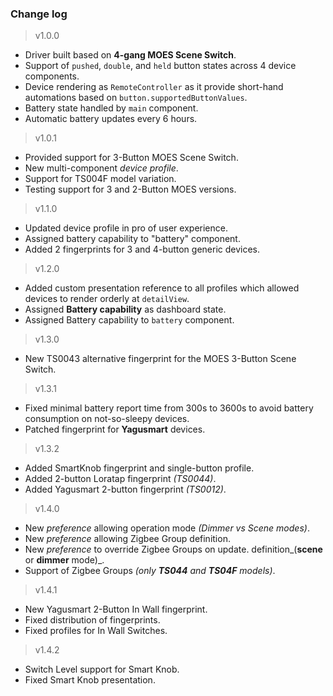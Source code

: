 ### Change log

> v1.0.0
  - Driver built based on **4-gang MOES Scene Switch**.
  - Support of `pushed`, `double`, and `held` button
    states across 4 device components.
  - Device rendering as `RemoteController` as it provide
    short-hand automations based on `button.supportedButtonValues`.
  - Battery state handled by `main` component.
  - Automatic battery updates every 6 hours.

> v1.0.1
  - Provided support for 3-Button MOES Scene Switch.
  - New multi-component *device profile*.
  - Support for TS004F model variation.
  - Testing support for 3 and 2-Button MOES versions.

> v1.1.0
  - Updated device profile in pro of user experience.
  - Assigned battery capability to "battery" component.
  - Added 2 fingerprints for 3 and 4-button generic devices.

> v1.2.0
  - Added custom presentation reference to all profiles
    which allowed devices to render orderly at `detailView`.
  - Assigned **Battery capability** as dashboard state.
  - Assigned Battery capability to `battery` component.

> v1.3.0
  - New TS0043 alternative fingerprint for the MOES
    3-Button Scene Switch.

> v1.3.1
  - Fixed minimal battery report time from 300s to 3600s
    to avoid battery consumption on not-so-sleepy devices.
  - Patched fingerprint for **Yagusmart** devices.

> v1.3.2
  - Added SmartKnob fingerprint and single-button profile.
  - Added 2-button Loratap fingerprint _(TS0044)_.
  - Added Yagusmart 2-button fingerprint _(TS0012)_.

> v1.4.0
  - New _preference_ allowing operation mode _(Dimmer vs Scene modes)_.
  - New _preference_ allowing Zigbee Group definition.
  - New _preference_ to override Zigbee Groups on update.
    definition_(**scene** or **dimmer** mode)_.
  - Support of Zigbee Groups _(only **TS044** and **TS04F** models)_.

> v1.4.1
  - New Yagusmart 2-Button In Wall fingerprint.
  - Fixed distribution of fingerprints.
  - Fixed profiles for In Wall Switches.

> v1.4.2
  - Switch Level support for Smart Knob.
  - Fixed Smart Knob presentation.